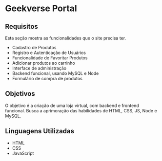 # Geekverse Portal

## Requisitos

Esta seção mostra as funcionalidades que o site precisa ter.

- Cadastro de Produtos
- Registro e Autenticação de Usuários
- Funcionalidade de Favoritar Produtos
- Adicionar produtos ao carrinho
- Interface de administração
- Backend funcional, usando MySQL e Node
- Formulário de compra de produtos

## Objetivos

O objetivo é a criação de uma loja virtual, com backend e frontend funcional. Busca a aprimoração das habilidades de HTML, CSS, JS, Node e MySQL.

## Linguagens Utilizadas

-   HTML
-   CSS
-   JavaScript

